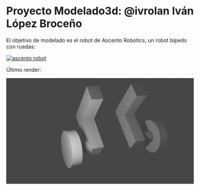 # Proyecto Modelado3d: @ivrolan Iván López Broceño

El objetivo de modelado es el robot de Ascento Robotics, un robot bípedo con ruedas:

[![ascento robot](https://img.youtube.com/vi/e1ZBNFv8kh0/0.jpg)](https://www.youtube.com/watch?v=e1ZBNFv8kh0)

Último render:

![render](./renders/1753-15-03-2022.png)
